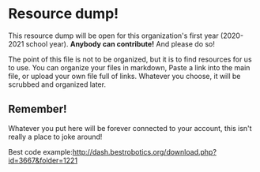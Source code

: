 # Resource dump!
This resource dump will be open for this organization's first year (2020-2021 school year).
**Anybody can contribute!** And please do so!

The point of this file is not to be organized, but it is to find resources for us to use.
You can organize your files in markdown, Paste a link into the main file, or upload your own
file full of links. Whatever you choose, it will be scrubbed and organized later.

## Remember!
Whatever you put here will be forever connected to your account, this isn't really a place to
joke around!


Best code example:http://dash.bestrobotics.org/download.php?id=3667&folder=1221
